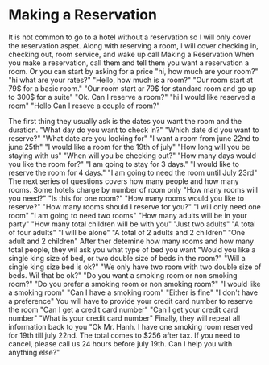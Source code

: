 # Making a Reservation
It is not common to go to a hotel without a reservation so I will only cover the reservation aspet. Along with reserving a room, I will cover checking in, checking out, room service, and wake up call
Making a Reservation
When you make a reservation, call them and tell them you want a reservation a room. Or you can start by asking for a price
"hi, how much are your room?"
"hi what are your rates?"
"Hello, how much is a room?"
"Our room start at 79$ for a basic room."
"Our room start ar 79$ for standard room and go up to 300$ for a suite"
"Ok. Can I reserve a room?"
"hi I would like reserved a room"
"Hello Can I reseve a couple of room?"

The first thing they usually ask is the dates you want the room and the duration.
"What day do you want to check in?"
"Which date did you want to reserve?"
"What date are you looking for"
"I want a room from june 22nd to june 25th"
"I would like a room for the 19th of july"
"How long will you be staying with us"
"When will you be checking out?"
"How many days would you like the room for?"
"I am going to stay for 3 days."
"I would like to reserve the room for 4 days."
"I am going to need the room until July 23rd"
The next series of questions covers how many people and how many rooms. Some hotels charge by number of room only
"How many rooms will you need?"
"Is this for one room?"
"How many rooms would you like to reserve?"
"How many rooms should I reserve for you?"
"I will only need one room"
"I am going to need two rooms"
"How many adults will be in your party"
"How many total children will be with you"
"Just two adults"
"A total of four adults"
"I will be alone"
"A total of 2 adults and 2 children"
"One adult and 2 children"
After ther detemine how many rooms and how many total people, they wil ask you what type of bed you want
"Would you like a single king size of bed, or two double size of beds in the room?"
"Will a single king size bed is ok?"
"We only have two room with two double size of beds. Wil that be ok?"
"Do you want a smoking room or non smoking room?"
"Do you prefer a smoking room or non smoking room?"
"I would like a smoking room"
"Can I have a smoking room"
"Either is fine"
"I don't have a preference"
You will have to provide your credit card number to reserve the room
"Can I get a credit card number"
"Can I get your credit card number"
"What is your credit card number"
Finally, they will repeat all information back to you
"Ok Mr. Hanh. I have one smoking room reserved for 19th till july 22nd. The total comes to $256 after tax. If you need to cancel, please call us 24 hours before july 19th. Can I help you with anything else?"